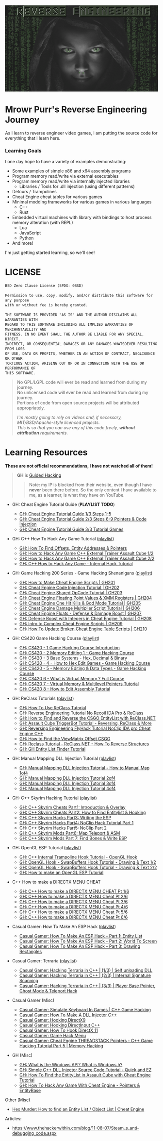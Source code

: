 ![Reverse Engineering](Images/Logo.png)

# Mrowr Purr's Reverse Engineering Journey

As I learn to reverse engineer video games, I am putting the source code for everything that I learn here.

### Learning Goals

I one day hope to have a variety of examples demonstrating:

- Some examples of simple x86 and x64 assembly programs
- Program memory read/write via external executables
- Program memory read/write via internally injected libraries
  - Libraries / Tools for .dll injection (using different patterns)
- Detours / Trampolines
- Cheat Engine cheat tables for various games
- Minimal modding frameworks for various games in various languages
  - C++
  - Rust
- Embedded virtual machines with library with bindings to host process memory alteration (with REPL)
  - Lua
  - JavaScript
  - Python
- And more!

I'm just getting started learning, so we'll see!

# LICENSE

```
BSD Zero Clause License (SPDX: 0BSD)

Permission to use, copy, modify, and/or distribute this software for any purpose
with or without fee is hereby granted.

THE SOFTWARE IS PROVIDED "AS IS" AND THE AUTHOR DISCLAIMS ALL WARRANTIES WITH
REGARD TO THIS SOFTWARE INCLUDING ALL IMPLIED WARRANTIES OF MERCHANTABILITY AND
FITNESS. IN NO EVENT SHALL THE AUTHOR BE LIABLE FOR ANY SPECIAL, DIRECT,
INDIRECT, OR CONSEQUENTIAL DAMAGES OR ANY DAMAGES WHATSOEVER RESULTING FROM LOSS
OF USE, DATA OR PROFITS, WHETHER IN AN ACTION OF CONTRACT, NEGLIGENCE OR OTHER
TORTIOUS ACTION, ARISING OUT OF OR IN CONNECTION WITH THE USE OR PERFORMANCE OF
THIS SOFTWARE.
```

> No GPL/LGPL code will ever be read and learned from during my journey.  
> No unlicensed code will ever be read and learned from during my journey.  
> Portions of code from open source projects will be attributed appropriately.
> 
> _I'm mostly going to rely on videos and, if necessary, MIT/BSD/Apache-style licenced projects._  
> _This is so that you can use any of this code freely, **without attribution** requirements._

# Learning Resources

**These are not official recommendations, I have not watched all of them!**

> **GH** is [Guided Hacking](https://www.youtube.com/@GuidedHacking)
> > Note: my IP is blocked from their website, even though I have **never** been there before.
> > So the only content I have available to me, as a learner, is what they have on YouTube. 

- GH: Cheat Engine Tutorial Guide (**PLAYLIST TODO**)
  - [GH: Cheat Engine Tutorial Guide 1/3 Steps 1-5](https://youtu.be/Nib69uZJCaA)
  - [GH: Cheat Engine Tutorial Guide 2/3 Steps 6-9 Pointers & Code Injection](https://youtu.be/yjdSxL2DWfE)
  - [GH: Cheat Engine Tutorial Guide 3/3 Tutorial Games](https://youtu.be/H9_0exi5tCU)

- GH: C++ How To Hack Any Game Tutorial ([playlist](https://www.youtube.com/playlist?list=PL2C03D3BB7FAF2EA0))
  - [GH: How To Find Offsets, Entity Addresses & Pointers](https://youtu.be/YaFlh2pIKAg)
  - [GH: How to Hack Any Game C++ External Trainer Assault Cube 1/2](https://youtu.be/wiX5LmdD5yk)
  - [GH: How to Hack Any Game C++ External Trainer Assault Cube 2/2](https://youtu.be/UMt1daXknes)
  - [GH: C++ How to Hack Any Game - Internal Hack Tutorial](https://youtu.be/hlioPJ_uB7M)

- GH: Game Hacking 200 Series - Game Hacking Shenanigans ([playlist](https://www.youtube.com/playlist?list=PLt9cUwGw6CYFKVpM1mJoz2yBMVMjl_f5F))
  - [GH: How to Make Cheat Engine Scripts | GH201](https://youtu.be/BofjhNsR-FU)
  - [GH: Cheat Engine Code Injection Tutorial | GH202](https://youtu.be/I9xO2mtpYgI)
  - [GH: Cheat Engine Shared OpCode Tutorial | GH203](https://youtu.be/Twj1cdG6DcE)
  - [GH: Cheat Engine Floating Point Values & XMM Registers | GH204](https://youtu.be/EL0rGxCz0gs)
  - [GH: Cheat Engine One Hit Kills & God Mode Tutorial | GH205](https://youtu.be/9eNbydCXW-E)
  - [GH: Cheat Engine Damage Multiplier Script Tutorial | GH206](https://youtu.be/nv6Iidq7BTA)
  - [GH: Cheat Engine Floats - Defense & Damage Boost | GH207](https://youtu.be/zxb_OC8-wl4)
  - [GH: Defense Boost with Integers in Cheat Engine Tutorial | GH208](https://youtu.be/J6yqIyYOGXU)
  - [GH: Intro to Complex Cheat Engine Scripts | GH209](https://youtu.be/0_-0nxd805I)
  - [GH: How To Update Broken Cheat Engine Table Scripts | GH210](https://youtu.be/Aa7TEpeiD2c)

- GH: CS420 Game Hacking Course ([playlist](https://www.youtube.com/playlist?list=PLt9cUwGw6CYG1b4L76vZ49tvI2mfmRSCl))
  - [GH: CS420 - 1 Game Hacking Course Introduction](https://youtu.be/hj4rhfnikVs)
  - [GH: CS420 - 2 Memory Editing 1 - Game Hacking Course](https://youtu.be/xOBE_vWDX_I)
  - [GH: CS420 - 3 Base Systems - Hex, Decimal & Binary](https://youtu.be/nA7o5kmH6wg)
  - [GH: CS420 - 4 - How to Hex Edit Games - Game Hacking Course](https://youtu.be/EpcK8uk7lcY)
  - [GH: CS420 - 5 - Memory Editing & Data Types - Game Hacking Course](https://youtu.be/6KNNRqjpgGE)
  - [GH: CS420 6 - What is Virtual Memory ? Full Course](https://youtu.be/aPNcEckD1Qk)
  - [GH: CS420 7 - Virtual Memory & Multilevel Pointers Tutorial](https://youtu.be/_W0xdVO8-j4)
  - [GH: CS420 8 - How to Edit Assembly Tutorial](https://youtu.be/_Sm84vARhbw)

- GH: ReClass Tutorials ([playlist](https://www.youtube.com/playlist?list=PLt9cUwGw6CYHYGsDbI9QnHIJ9q67jzlzL))
  - [GH: How To Use ReClass Tutorial](https://youtu.be/DyqnhSkcVIw)
  - [GH: Reverse Engineering Tutorial No Recoil IDA Pro & ReClass](https://youtu.be/wEkwCW4oJrY)
  - [GH: How to Find and Reverse the CSGO EntityList with ReClass.NET](https://youtu.be/oXlOboQURy0)
  - [GH: Assault Cube TriggerBot Tutorial - Reversing, ReClass & More](https://youtu.be/HZsnoUWK4Do)
  - [GH: Reversing Engineering FlyHack Tutorial NoClip IDA pro Cheat Engine C++](https://youtu.be/tpjwuZCcheQ)
  - [GH: How to Find the ViewMatrix Offset CSGO](https://youtu.be/crT9zGviqVs)
  - [GH: Reclass Tutorial - ReClass.NET - How To Reverse Structures](https://youtu.be/vQb21RM9-5M)
  - [GH: GH Entity List Finder Tutorial](https://youtu.be/F9mwwIqkeqE)

- GH: Manual Mapping DLL Injection Tutorial ([playlist](https://www.youtube.com/playlist?list=PLt9cUwGw6CYEX6mVdDAly7oZOgpsZOycp))
  - [GH: Manual Mapping DLL Injection Tutorial - How to Manual Map 1of4](https://youtu.be/qzZTXcBu3cE)
  - [GH: Manual Mapping DLL Injection Tutorial 2of4](https://youtu.be/EXRm7tCOwGg)
  - [GH: Manual Mapping DLL Injection Tutorial 3of4](https://youtu.be/c8B--5lKbNg)
  - [GH: Manual Mapping DLL Injection Tutorial 4of4](https://youtu.be/_7SvkCGE67M)

- GH: C++ Skyrim Hacking Tutorial ([playlist](https://www.youtube.com/playlist?list=PLt9cUwGw6CYHGTfaPSywuS-lZfBpozPa9))
  - [GH: C++ Skyrim Cheats Part1: Introduction & Overlay](https://youtu.be/i8Cn7fydNUA)
  - [GH: C++ Skyrim Cheats Part2: How to Find Entitylist & Hooking](https://youtu.be/aYN7IjGubuY)
  - [GH: C++ Skyrim Hacks Part3: Writing the ESP](https://youtu.be/jOwTVLqaEsw)
  - [GH: C++ Skyrim Hacks Part4: NoClip Hack Tutorial Part 1](https://youtu.be/-ZJyAWDQXzM)
  - [GH: C++ Skyrim Hacks Part5: NoClip Part 2](https://youtu.be/W0IgSTlGJTY)
  - [GH: C++ Skyrim Mods Part6: Map Teleport & ASM](https://youtu.be/NzyFl4_LM3M)
  - [GH: C++ Skyrim Mods Part 7: Find Bones & Write ESP](https://youtu.be/JtWPpbLAh8Q)

- GH: OpenGL ESP Tutorial ([playlist](https://www.youtube.com/playlist?list=PLt9cUwGw6CYEER_157GkcVNVnn9oGdTEz))
  - [GH: C++ Internal Trampoline Hook Tutorial - OpenGL Hook](https://youtu.be/HLh_9qOkzy0)
  - [GH: OpenGL Hook - SwapBuffers Hook Tutorial - Drawing & Text 1/2](https://youtu.be/dEgva5-OsSY)
  - [GH: OpenGL Hook - SwapBuffers Hook Tutorial - Drawing & Text 2/2](https://youtu.be/6JV0dmLWMNs)
  - [GH: How to make an OpenGL ESP Tutorial](https://youtu.be/kGDKQXgxIrY)

- C++ How to make a DIRECTX MENU CHEAT
  - [GH: C++ How to make a DIRECTX MENU CHEAT Pt 1/6](https://youtu.be/oWuIUzBtdcM)
  - [GH: C++ How to make a DIRECTX MENU Cheat Pt 2/6](https://youtu.be/y-YvN6SLv4Y)
  - [GH: C++ How to make a DIRECTX MENU Cheat Pt 3/6](https://youtu.be/xQUYuNRTvb8)
  - [GH: C++ How to make a DIRECTX MENU Cheat Pt 4/6](https://youtu.be/jQx-I0Csa5w)
  - [GH: C++ How to make a DIRECTX MENU Cheat Pt 5/6](https://youtu.be/q7M2-90mMmc)
  - [GH: C++ How to make a DIRECTX MENU Cheat Pt 6/6](https://youtu.be/62iFdscv_M0)

- Casual Gamer: How To Make An ESP Hack ([playlist](https://www.youtube.com/playlist?list=PLZ4C_iMwBO68DzDYDNC28bh1wxrewTDYr))
  - [Casual Gamer: How To Make An ESP Hack - Part 1: Entity List](https://youtu.be/SPHARh6ukog)
  - [Casual Gamer: How To Make An ESP Hack - Part 2: World To Screen](https://youtu.be/pd4O1-7o3dc)
  - [Casual Gamer: How To Make An ESP Hack - Part 3: Drawing Rectangles](https://youtu.be/fOHPaBkwvyk)

- Casual Gamer: Terraria ([playlist](https://www.youtube.com/playlist?list=PLZ4C_iMwBO698cGY-v2UUsooUQ2qecj3J))
  - [Casual Gamer: Hacking Terraria in C++ | (1/3) | Self unloading DLL](https://youtu.be/uuMg7CeJF1k)
  - [Casual Gamer: Hacking Terraria in C++ | (2/3) | Internal Signature Scanning](https://youtu.be/l025elxvmX8)
  - [Casual Gamer: Hacking Terraria in C++ | (3/3) | Player Base Pointer, Ghost Mode & Teleport Hack](https://youtu.be/PEOK7iww3zQ)

- Casual Gamer (Misc)
  - [Casual Gamer: Simulate Keyboard In Games | C++ Game Hacking](https://youtu.be/L271J_lKyRA)
  - [Casual Gamer: How To Make A DLL Injector C++](https://youtu.be/44-TOfLGBzk)
  - [Casual Gamer: Hooking DirectX9](https://youtu.be/20wXiQMVMpA)
  - [Casual Gamer: Hooking DirectInput C++](https://youtu.be/oh9i7hPQZT8)
  - [Casual Gamer: How To Hook DirectX 11](https://youtu.be/fChxV6rypIg)
  - [Casual Gamer: Game Hack Menu](https://youtu.be/NcClcNlsfdw)
  - [Casual Gamer: Cheat Engine THREADSTACK Pointers - C++ Game Hacking Tutorial Part 5 | Memory Hacking](https://youtu.be/YDHE42QIRNQ)

- GH (Misc)
  - [GH: What is the Windows API? What is Windows.h?](https://youtu.be/S4lQwJawOzI)
  - [GH: Simple C++ DLL Injector Source Code Tutorial - Quick and EZ](https://youtu.be/PZLhlWUmMs0)
  - [GH: How To Find the EntityList in Assault Cube with Cheat Engine Tutorial](https://youtu.be/TCu0qSivXUc)
  - [GH: How To Hack Any Game With Cheat Engine - Pointers & EntityBase](https://youtu.be/fvv8IJGke1Q)

Other (Misc)
  - [Hex Murder: How to find an Entity List / Object List | Cheat Engine](https://youtu.be/0Hr-8rH3nWs)

Articles:
  - https://www.thehackerwithin.com/blog/11-08-07/Steam_s_anti-debugging_code.aspx
